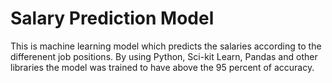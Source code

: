 # Salary Prediction Model
 This is machine learning model which predicts the salaries according to the differenent job positions. By using  Python, Sci-kit Learn, Pandas and other libraries the model was trained to have above the 95 percent of accuracy.
